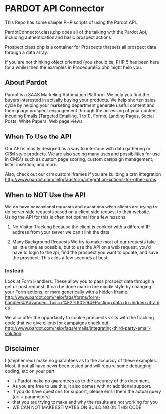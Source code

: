 PARDOT API Connector
==================
This Repo has some sample PHP scripts of using the Pardot API.

PardotConnector.class.php does all of the talking with the Pardot Api, including authentication
and basic prospect actions.

Prospect.class.php is a container for Prospects that sets all prospect data through a data array.

If you are not thinking object oriented (you should be, PHP 5 has been here for a while) then 
the examples in ProceduralEx.php might help you.

About Pardot
------------
Pardot is a SAAS Marketing Automation Platform.
We help you find the buyers interested in actually buying your products.
We help shorten sales cycle by helping your marketing department generate useful content
and then guage prospect engaugement through the accessing of your content incuding
Emails (Targeted Emailing, 1 to 1), Forms, Landing Pages, Social Posts, White Papers, Web page views


## When To Use the API
Our API is mostly designed as a way to interface with data gathering or CRM style products.
We are also seeing many uses and possibilities for use in CMS's such as custom page scoring,
custom campaign management, lister insertion, and more.

Also, check out our crm custom iframes if you are building a crm integration
http://www.pardot.com/help/faqs/crm/integration-options-for-other-crms

## When to NOT Use the API
We do have occassional requests and questions when clients are trying to do server side requests
based on a client side request to their website. Using the API for this is often not optimal for a few reasons

 1) No Visitor Tracking
    Because the client is cookied with a different IP address from your server we can't link the data

 2) Many Background Requests
    We try to make most of our requests take as little time as possible, but to use the API on a web request,
    you'd have to login to the api, find the prospect you want to update, and save the prospect. This adds a few
    seconds at best.

### Instead 
Look at Form Handlers. These allow you to pass prospect data through a get or post request. It can be done
man in the middle style by changing your Form actions, or more generically with a hidden Iframe.
http://www.pardot.com/help/faqs/forms/form-handlers#Advanced+Topic+%E2%80%94+Posting+data+to+hidden+iframes

We also offer the opportunity to cookie prospects visits with the tracking code that we give clients for campaigns
check out http://www.pardot.com/help/faqs/emails/integrating-third-party-email-solution



Disclaimer
----------
I (stephenreid) make no guarantees as to the accuracy of these examples.
Most, if not all have never been tested and will require some debugging coding, etc on your part
 * I / Pardot make no guarantees as to the accuracy of this document. 
 * As you are free to use this, it also comes with no additional support.
 * If you do have questions for support, please email them the actual query (url + parameters)
 * that you are trying to make and why the results are not working for you
 * WE CAN NOT MAKE ESTIMATES ON BUILDING ON THIS CODE



